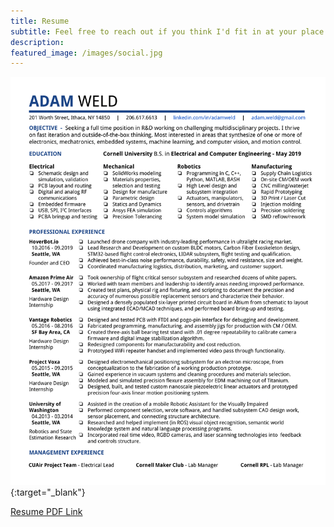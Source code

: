 ```yaml
---
title: Resume
subtitle: Feel free to reach out if you think I'd fit in at your place of work!
description: 
featured_image: /images/social.jpg
---
```


[![resume should live here](/images/resume_r7.png "click for pdf version")](/images/resume_r7.pdf){:target="_blank"}

<a href="/images/resume_r7.pdf" target="_blank">Resume PDF Link</a>

<!-- <iframe src="/images/resume_r6.pdf" width="100%" height="1150px">
</iframe>
 -->
